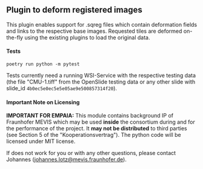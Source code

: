 ## Plugin to deform registered images

This plugin enables support for .sqreg files which contain deformation fields and links to the respective base images. Requested tiles are deformed on-the-fly using the existing plugins to load the original data. 

#### Tests

`poetry run python -m pytest`

Tests currently need a running WSI-Service with the respective testing data (the file "CMU-1.tiff" from the OpenSlide testing data or any other  slide with slide_id `4b0ec5e0ec5e5e05ae9e500857314f20`).

#### Important Note on Licensing

**IMPORTANT FOR EMPAIA:** This module contains background IP of Fraunhofer MEVIS which may be used **inside** the consortium during and for the performance of the project. It **may not be distributed** to third parties (see Section 5 of the "Kooperationsvertrag"). The python code will be licensed under MIT license.

If does not work for you or with any other questions, please contact Johannes (johannes.lotz@mevis.fraunhofer.de).